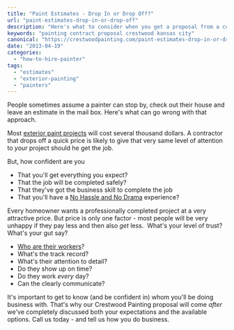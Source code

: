 ```yaml
---
title: "Paint Estimates - Drop In or Drop Off?"
url: "paint-estimates-drop-in-or-drop-off"
description: "Here's what to consider when you get a proposal from a contractor you've never even met."
keywords: "painting contract proposal crestwood kansas city"
canonical: "https://crestwoodpainting.com/paint-estimates-drop-in-or-drop-off/"
date: "2013-04-19"
categories:
  - "how-to-hire-painter"
tags:
  - "estimates"
  - "exterior-painting"
  - "painters"
---
```


People sometimes assume a painter can stop by, check out their house and leave an estimate in the mail box. Here's what can go wrong with that approach.

Most [exterior paint projects](https://crestwoodpainting.com/exterior-paint-important/) will cost several thousand dollars. A contractor that drops off a quick price is likely to give that very same level of attention to _your_ project should he get the job.

But, how confident are you

- That you'll get everything you expect?
- That the job will be completed safely?
- That they've got the business skill to complete the job
- That you'll have a [No Hassle and No Drama](https://crestwoodpainting.com/video-testimonials/) experience?

Every homeowner wants a professionally completed project at a very attractive price. But price is only one factor - most people will be very unhappy if they pay less and then also _get_ less.  What's your level of trust? What's your gut say?

- [Who are their workers](https://crestwoodpainting.com/crestwood-people/)?
- What's the track record?
- What's their attention to detail?
- Do they show up on time?
- Do they work _every_ day?
- Can the clearly communicate?

It's important to get to know (and be confident in) whom you'll be doing business with. That's why our Crestwood Painting proposal will come _after_ we've completely discussed both your expectations and the available options. Call us today - and tell us how you do business.
